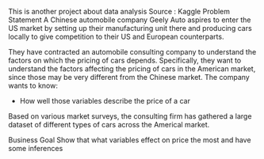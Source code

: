 This is another project about data analysis 
Source : Kaggle
Problem Statement
A Chinese automobile company Geely Auto aspires to enter the US market by setting up their manufacturing unit there and producing cars locally to give competition to their US and European counterparts.

They have contracted an automobile consulting company to understand the factors on which the pricing of cars depends. Specifically, they want to understand the factors affecting the pricing of cars in the American market, since those may be very different from the Chinese market. The company wants to know:

- How well those variables describe the price of a car

Based on various market surveys, the consulting firm has gathered a large dataset of different types of cars across the Americal market.

Business Goal
Show that what variables effect on price the most and have some inferences

